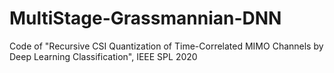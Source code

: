 # MultiStage-Grassmannian-DNN
Code of "Recursive CSI Quantization of Time-Correlated MIMO Channels by Deep Learning Classification", IEEE SPL 2020
